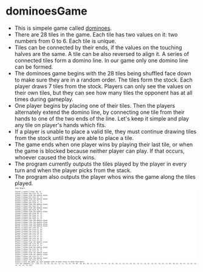 # dominoesGame

- This is simpele game called [dominoes](https://en.wikipedia.org/wiki/Dominoes).
- There are 28 tiles in the game. Each tile has two values on it: two numbers from 0 to 6. Each
tile is unique.
- Tiles can be connected by their ends, if the values on the touching halves are the same. A tile
can be also reversed to align it. A series of connected tiles form a domino line. In our game
only one domino line can be formed.
- The dominoes game begins with the 28 tiles being shuffled face down to make sure they are in a
random order. The tiles form the stock. Each player draws 7 tiles from the stock. Players can only see the values on their own tiles, but
they can see how many tiles the opponent has at all times during gameplay.
- One player begins by placing one of their tiles.
Then the players alternately extend the domino line, by connecting one tile from their hands to
one of the two ends of the line. Let's keep it simple and play any tile on player's hands which fits.
- If a player is unable to place a valid tile, they must continue drawing tiles from the stock until they
are able to place a tile.
- The game ends when one player wins by playing their last tile, or when the game is blocked
because neither player can play. If that occurs, whoever caused the block wins.
- The program currently outputs the tiles played by the player in every turn and when the player picks from the stack.
- The program also outputs the player whos wins the game along the tiles played.
![](Screenshot.png)
